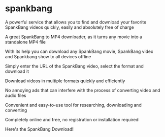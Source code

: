 # spankbang

A powerful service that allows you to find and download your favorite SpankBang videos quickly, easily and absolutely free of charge

A great SpankBang to MP4 downloader, as it turns any movie into a standalone MP4 file

With its help you can download any SpankBang movie, SpankBang video and Spankbang show to all devices offline

Simply enter the URL of the SpankBang video, select the format and download it

Download videos in multiple formats quickly and efficiently

No annoying ads that can interfere with the process of converting video and audio files

Convenient and easy-to-use tool for researching, downloading and converting

Completely online and free, no registration or installation required

Here's the SpankBang Download!
